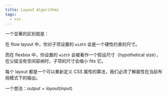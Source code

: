 ```yaml
---
title: Layout Algorithms
tags:
  - css
---
```


一个显著的区别就是：

在 flow layout 中，你对子项设置的 `width` 会是一个硬性约束的尺寸。

而在 flexbox 中，你设置的 `width` 会被看作一个假设尺寸（hypothetical size），在父级没有空间容纳时，子项的尺寸会缩小 fits 它。

每个 layout 都是一个可以重新定义 CSS 属性的算法，我们必须了解属性在当前布局模式下的输出。

一个想法：$output = layout(input)$
